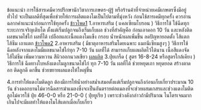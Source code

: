  ข้อแนะนำ การใช้สารเคมีควรปรึกษานักวิชาการเกษตร-ผู้รู้ หรือร้านค้าที่จำหน่ายเคมีเกษตรซึ่งมีอยู่ทั่วไป จะเป็นผลดีที่สุดเพื่อช่วยให้การผลิตแตงโมเป็นไปตามที่มุ่งหวัง
 ก่อนใช้สารเคมีทุกครั้ง ควรอ่านฉลากคำแนะนำก่อนการใช้ทุกครั้ง
 <a href="http://http://zotodata.trafficmanager.net">ข้าวโพด1</a>
1.อาหารเสริม ( แคลเซียมโบรอน )
 วิธีการใช้ ใช้ฉีดทุกระยะการเจริญเติบโต ตั้งแต่เริ่มปลูกจนถึงเริ่มเก็บผล ช่วงที่สำคัญคือ ก่อนเอาดอก 10 วัน และหลังติดผลขนาดไข่ไก่
ผลที่ได้ เปลือกและเนื้อแตงโมแข็ง กรอบ น้ำหนักผลเพิ่มขึ้น ลดปัญหายอดตั้ง ไส้แตก ไส้ซึม เถาแตก
 <a href="http://autdata.trafficmanager.net">ข้าวโพด2</a> 
2.อาหารเสริม ( มีธาตุอาหารเสริมโดยเฉพาะ แมกนีเซียมสูงๆ )
วิธีการใช้ ฉีดหลังจากแตงโมมีผลขนาดไข่ไก่ทุก 7-10 วัน
ผลที่ได้ สามารถเก็บผลผลิตไว้ได้นาน เนื้อสีแดงจัด ไส้ไม่ซึม เพิ่มความหวาน สีผิวออกนวลเขียว
  <a href="http://adddata.trafficmanager.net">ผลผลิต</a>
3.ปุ๋ยเกร็ด ( สูตร 16-8-24 หรือสูตรใกล้เคียง )
วิธีการใช้ ฉีดทางใบหลังแตงโมลูกขนาดไข่ไก่ ทุก 7-10 วัน
ผลที่ได้ ช่วยหยุดเถา หยุดยอด สร้างตาดอก ติดลูกดี ดกขึ้น ช่วยขยายผลแตงให้ใหญ่ขึ้น
 
4.การทำให้แตงโมติดลูก ต้องมีการให้น้ำอย่างสม่ำเสมอตั้งแต่เริ่มปลูกจนถึงก่อนเก็บเกี่ยวประมาณ 10 วัน ช่วงดอกบานไม่ควรฉีดสารฆ่าแมลงซึ่งจะเป็นอันตรายต่อแมลงที่จะช่วยผสมเกสรและช่วงแตงโมติดลูกไม่ควรใช้ ปุ๋ย 46-0-0 หรือ 21-0-0 ( ปุ๋ยยูเรีย ) เพราะช่วงดังกล่าวถ้ามีปริมาณ ไนโตรเจนมากเกินไปจะมีผลทำให้แตงโมไส้แตกเมื่อเก็บเกี่ยว
